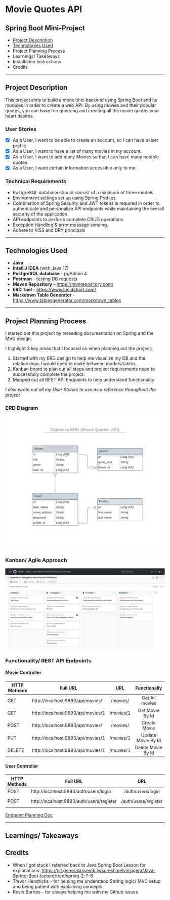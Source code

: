 # Movie Quotes API

## Spring Boot Mini-Project
* <a href="#project-description">Project Description</a>
* <a href="#technologies-used">Technologies Used</a>
* <a href="#project-planning-process"></a> Project Planning Process
* <a href="#learnings-takeaways"></a> Learnings/ Takeaways
* <a href="#installation-instructions"></a> Installation Instructions
* <a href="#credits"></a> Credits

---
## Project Description

This project aims to build a monolithic 
backend using Spring Boot and its modules in order to create a web API. 
By using movies and their popular quotes, you can have fun querying and creating all the movie quotes your heart desires.

### User Stories
- [x] As a User, I want to be able to create an account, so I can have a user profile.
- [x] As a User, I want to have a list of many movies in my account.
- [x] As a User, I want to add many Movies so that I can have many notable quotes.
- [x] As a User, I want certain information accessible only to me.

### Technical Requirements
* PostgreSQL database should consist of a minimum of three models
* Environment settings set up using Spring Profiles
* Combination of Spring Security and JWT tokens is required in order to authenticate and personalize API endpoints while maintaining the overall security of the application.
* API endpoints to perform complete CRUD operations
* Exception Handling & error message sending.
* Adhere to KISS and DRY principals
---

## Technologies Used
* **Java**
* **IntelliJ IDEA** (with Java 17)
* **PostgreSQL database** - pgAdmin 4
* **Postman** - testing DB requests
* **Maven Repository** - https://mvnrepository.com/
* **ERD Tool** - https://www.lucidchart.com/
* **Markdown Table Generator** - https://www.tablesgenerator.com/markdown_tables

---
## Project Planning Process

I started out this project by rereading documentation on Spring and the MVC design.

I highlight 3 key areas that I focused on when planning out the project:
1. Started with my ERD design to help me visualize my DB and the relationships I would need to make between models/tables
2. Kanban board to plan out all steps and project requirements need to successfully complete the project.
3. Mapped out all REST API Endpoints to help understand functionality

*I also wrote out all my User Stories to use as a reference throughout the project*

### ERD Diagram
![](/images/DB_ER_diagram.png)

### Kanban/ Agile Approach
![](/images/agile_project_plan.png)

### Functionality/ REST API Endpoints

#### Movie Controller
| HTTP Methods | Full URL                           |    URL    |    Functionally    |
|--------------|------------------------------------|:---------:|:------------------:|
| GET          | http://localhost:9893/api/movies/  | /movies/  | Get All movies     |
| GET          | http://localhost:9893/api/movies/1 | /movies/1 | Get Movie By Id    |
| POST         | http://localhost:9893/api/movies/  | /movies/  | Create Movie       |
| PUT          | http://localhost:9893/api/movies/1 | /movies/1 | Update Movie By Id |
| DELETE       | http://localhost:9893/api/movies/1 | /movies/1 | Delete Movie By Id |

#### User Controller
| HTTP Methods | Full URL                                  |          URL         |   Functionally   |
|--------------|-------------------------------------------|:--------------------:|:----------------:|
| POST         | http://localhost:9893/auth/users/login    | /auth/users/login    | Logs user in     |
| POST         | http://localhost:9893/auth/users/register | /auth/users/register | Registers a user |


[Endpoint Planning Doc](https://docs.google.com/spreadsheets/d/1TMQIOrHQxaXZtsJ4rmfsd5t8xElu4gvIv6P-eFgEU1k/edit?usp=sharing)

---

## Learnings/ Takeaways

## Credits

* When I got stuck I referred back to Java Spring Boot Lesson for explanations: https://git.generalassemb.ly/sureshmelvinsigera/Java-Spring-Boot-lecture/tree/spring-2-7-8
* Trevor Hendricks - for helping me understand Spring logic/ MVC setup and being patient with explaining concepts.
* Kevin Barrios - for always helping me with my Github issues